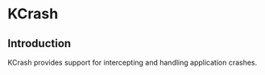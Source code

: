 # KCrash

## Introduction

KCrash provides support for intercepting and handling application crashes.

